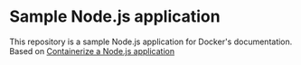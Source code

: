 # Sample Node.js application

This repository is a sample Node.js application for Docker's documentation.
Based on [Containerize a Node.js application](https://docs.docker.com/language/nodejs/containerize/)
